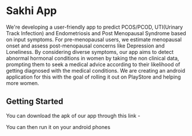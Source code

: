 # Sakhi App

We're developing a user-friendly app to predict PCOS/PCOD, UTI(Urinary Track Infection) and Endometriosis and Post Menopausal Syndrome based on input symptoms. For pre-menopausal users, we estimate menopausal onset and assess post-menopausal concerns like Depression and Loneliness. By considering diverse symptoms, our app aims to detect abnormal hormonal conditions in women by taking the non clinical data, prompting them to seek a medical advice according to their likelihood of getting diagnosed with the medical conditions. We are creating an android application for this with the goal of rolling it out on PlayStore and helping more women.  

## Getting Started

You can download the apk of our app through this link - 

You can then run it on your android phones
